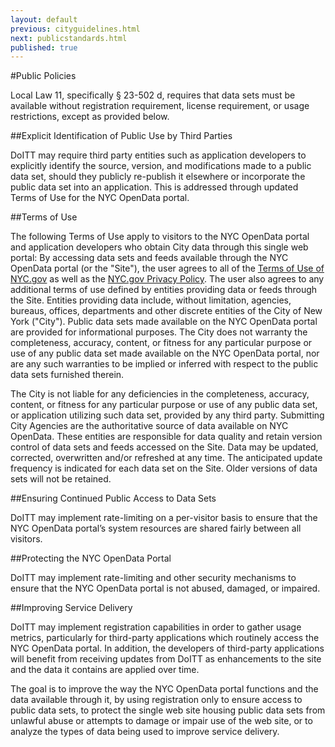 ```yaml
---
layout: default
previous: cityguidelines.html
next: publicstandards.html
published: true
---
```


#Public Policies

Local Law 11, specifically § 23-502 d, requires that data sets must be available without registration requirement, license requirement, or usage restrictions, except as provided below.

##Explicit Identification of Public Use by Third Parties

DoITT may require third party entities such as application developers to explicitly identify the source, version, and modifications made to a public data set, should they publicly re-publish it elsewhere or incorporate the public data set into an application. This is addressed through updated Terms of Use for the NYC OpenData portal.

##Terms of Use

The following Terms of Use apply to visitors to the NYC OpenData portal and application developers who obtain City data through this single web portal:
By accessing data sets and feeds available through the NYC OpenData portal (or the "Site"), the user agrees to all of the [Terms of Use of NYC.gov](http://www.nyc.gov/html/misc/html/tou.html) as well as the [NYC.gov Privacy Policy](http://www.nyc.gov/privacy). The user also agrees to any additional terms of use defined by entities providing data or feeds through the Site. Entities providing data include, without limitation, agencies, bureaus, offices, departments and other discrete entities of the City of New York ("City"). Public data sets made available on the NYC OpenData portal are provided for informational purposes. The City does not warranty the completeness, accuracy, content, or fitness for any particular purpose or use of any public data set made available on the NYC OpenData portal, nor are any such warranties to be implied or inferred with respect to the public data sets furnished therein.

The City is not liable for any deficiencies in the completeness, accuracy, content, or fitness for any particular purpose or use of any public data set, or application utilizing such data set, provided by any third party.
Submitting City Agencies are the authoritative source of data available on NYC OpenData. These entities are responsible for data quality and retain version control of data sets and feeds accessed on the Site. Data may be updated, corrected, overwritten and/or refreshed at any time. The anticipated update frequency is indicated for each data set on the Site. Older versions of data sets will not be retained.

##Ensuring Continued Public Access to Data Sets

DoITT may implement rate-limiting on a per-visitor basis to ensure that the NYC OpenData portal’s system resources are shared fairly between all visitors.

##Protecting the NYC OpenData Portal

DoITT may implement rate-limiting and other security mechanisms to ensure that the NYC OpenData portal is not abused, damaged, or impaired.

##Improving Service Delivery

DoITT may implement registration capabilities in order to gather usage metrics, particularly for third-party applications which routinely access the NYC OpenData portal. In addition, the developers of third-party applications will benefit from receiving updates from DoITT as enhancements to the site and the data it contains are applied over time.

The goal is to improve the way the NYC OpenData portal functions and the data available through it, by using registration only to ensure access to public data sets, to protect the single web site housing public data sets from unlawful abuse or attempts to damage or impair use of the web site, or to analyze the types of data being used to improve service delivery.
